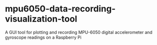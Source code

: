 # mpu6050-data-recording-visualization-tool
A GUI tool for plotting and recording MPU-6050 digital accelerometer and gyroscope readings on a Raspberry Pi
